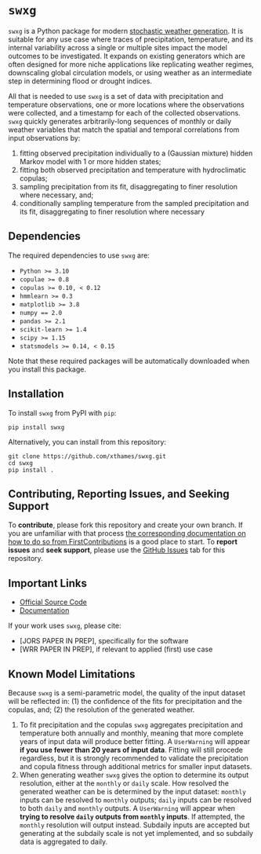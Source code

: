 # `swxg`
`swxg` is a Python package for modern [stochastic weather generation](https://www.ipcc-data.org/guidelines/pages/weather_generators.html). It is suitable for any use case where traces of precipitation, temperature, and its internal variability across a single or multiple sites impact the model outcomes to be investigated. It expands on existing generators which are often designed for more niche applications like replicating weather regimes, downscaling global circulation models, or using weather as an intermediate step in determining flood or drought indices.

All that is needed to use `swxg` is a set of data with precipitation and temperature observations, one or more locations where the observations were collected, and a timestamp for each of the collected observations. `swxg` quickly generates arbitrarily-long sequences of monthly or daily weather variables that match the spatial and temporal correlations from input observations by: 
  1. fitting observed precipitation individually to a (Gaussian mixture) hidden Markov model with 1 or more hidden states; 
  2. fitting both observed precipitation and temperature with hydroclimatic copulas;
  3. sampling precipitation from its fit, disaggregating to finer resolution where necessary, and;
  4. conditionally sampling temperature from the sampled precipitation and its fit, disaggregating to finer resolution where necessary

## Dependencies
The required dependencies to use `swxg` are:
  * `Python >= 3.10`
  * `copulae >= 0.8`
  * `copulas >= 0.10, < 0.12`
  * `hmmlearn >= 0.3`
  * `matplotlib >= 3.8`
  * `numpy == 2.0`
  * `pandas >= 2.1`
  * `scikit-learn >= 1.4`
  * `scipy >= 1.15`
  * `statsmodels >= 0.14, < 0.15`

Note that these required packages will be automatically downloaded when you install this package.

## Installation
To install `swxg` from PyPI with `pip`:

    pip install swxg

Alternatively, you can install from this repository:

    git clone https://github.com/xthames/swxg.git
    cd swxg
    pip install .

## Contributing, Reporting Issues, and Seeking Support
To **contribute**, please fork this repository and create your own branch. If you are unfamiliar with that process [the corresponding documentation on how to do so from FirstContributions](https://github.com/firstcontributions/first-contributions#first-contributions) is a good place to start. To **report issues** and **seek support**, please use the [GitHub Issues](https://github.com/xthames/swxg/issues) tab for this repository.

## Important Links
  * [Official Source Code](https://github.com/xthames/swxg)
  * [Documentation](https://swxg.readthedocs.org)

If your work uses `swxg`, please cite: 
  * [JORS PAPER IN PREP], specifically for the software
  * [WRR PAPER IN PREP], if relevant to applied (first) use case

## Known Model Limitations
Because `swxg` is a semi-parametric model, the quality of the input dataset will be reflected in: (1) the confidence of the fits for precipitation and the copulas, and; (2) the resolution of the generated weather. 
  1. To fit precipitation and the copulas `swxg` aggregates precipitation and temperature both annually and monthly, meaning that more complete years of input data will produce better fitting. A `UserWarning` will appear **if you use fewer than 20 years of input data**. Fitting will still procede regardless, but it is strongly recommended to validate the precipitation and copula fitness through additional metrics for smaller input datasets.
  2. When generating weather `swxg` gives the option to determine its output resolution, either at the `monthly` or `daily` scale. How resolved the generated weather can be is determined by the input dataset: `monthly` inputs can be resolved to `monthly` outputs; `daily` inputs can be resolved to both `daily` and `monthly` outputs. A `UserWarning` will appear when **trying to resolve `daily` outputs from `monthly` inputs**. If attempted, the `monthly` resolution will output instead. Subdaily inputs are accepted but generating at the subdaily scale is not yet implemented, and so subdaily data is aggregated to daily.  
